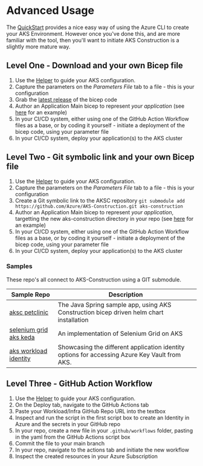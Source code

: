 # Advanced Usage

The [QuickStart](https://github.com/Azure/AKS-Construction#quickstart) provides a nice easy way of using the Azure CLI to create your AKS Environment. However once you've done this, and are more familiar with the tool, then you'll want to initiate AKS Construction is a slightly more mature way.

## Level One - Download and your own Bicep file

1. Use the [Helper](https://azure.github.io/AKS-Construction/) to guide your AKS configuration.
1. Capture the parameters on the *Parameters File* tab to a file - this is your configuration
1. Grab the [latest release](https://github.com/Azure/AKS-Construction/releases) of the bicep code
1. Author an Application Main bicep to represent *your application* (see [here](../samples/SampleAppMain.bicep) for an example)
1. In your CI/CD system, either using one of the GitHub Action Workflow files as a base, or by coding it yourself - initiate a deployment of the bicep code, using your parameter file
1. In your CI/CD system, deploy your application(s) to the AKS cluster


## Level Two - Git symbolic link and your own Bicep file

1. Use the [Helper](https://azure.github.io/AKS-Construction/) to guide your AKS configuration.
1. Capture the parameters on the *Parameters File* tab to a file - this is your configuration
1. Create a Git symbolic link to the AKSC repository `git submodule add https://github.com/Azure/AKS-Construction.git aks-construction`
1. Author an Application Main bicep to represent *your application*, targetting the new aks-construction directory in your repo (see [here](../samples/SampleAppMain.bicep) for an example)
1. In your CI/CD system, either using one of the GitHub Action Workflow files as a base, or by coding it yourself - initiate a deployment of the bicep code, using your parameter file
1. In your CI/CD system, deploy your application(s) to the AKS cluster

### Samples

These repo's all connect to AKS-Construction using a GIT submodule.

Sample Repo | Description
----------- | -----------
[aksc petclinic](https://github.com/Gordonby/aksc-petclinic) | The Java Spring sample app, using AKS Construction bicep driven helm chart installation
[selenium grid aks keda](https://github.com/Azure-Samples/selenium-grid-aks-keda) | An implementation of Selenium Grid on AKS
[aks workload identity](https://github.com/Azure-Samples/aks-workload-identity) | Showcasing the different application identity options for accessing Azure Key Vault from AKS.

## Level Three - GitHub Action Workflow

1. Use the [Helper](https://azure.github.io/AKS-Construction/) to guide your AKS configuration.
1. On the Deploy tab, navigate to the GitHub Actions tab
1. Paste your Workload/Infra GitHub Repo URL into the textbox
1. Inspect and run the script in the first script box to create an Identity in Azure and the secrets in your GitHub repo
1. In your repo, create a new file in your `.github/workflows` folder, pasting in the yaml from the GitHub Actions script box
1. Commit the file to your main branch
1. In your repo, navigate to the actions tab and initiate the new workflow
1. Inspect the created resources in your Azure Subscription 
